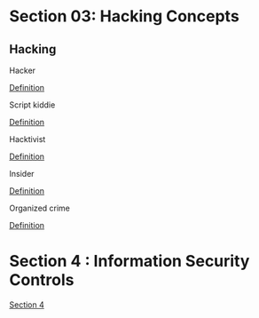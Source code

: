 # Section 03: Hacking Concepts

## Hacking

Hacker

[Definition](../definitions/definitions_H.md#hacker)

Script kiddie

[Definition](../definitions/definitions_S.md#script-kiddie)

Hacktivist

[Definition](../definitions/definitions_H.md#hacktivist)

Insider

[Definition](../definitions/definitions_I.md#insider)

Organized crime

[Definition](../definitions/definitions_O.md#organized-crime)

# Section 4 : Information Security Controls 

[Section 4](./04_information_security_controls.md)

